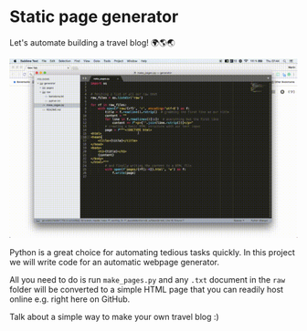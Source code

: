 # Static page generator

Let's automate building a travel blog! 🌍🌎🌏

![screen recording of webpage generator in action](make_pages.gif)

Python is a great choice for automating tedious tasks quickly. In this
project we will write code for an automatic webpage generator.

All you need to do is run `make_pages.py` and any `.txt` document in the `raw`
folder will be converted to a simple HTML page that you can readily host
online e.g. right here on GitHub.

Talk about a simple way to make your own travel blog :)
